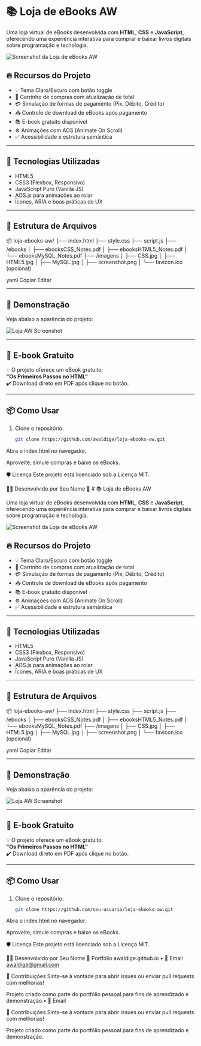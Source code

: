 # 📚 Loja de eBooks AW

Uma loja virtual de eBooks desenvolvida com **HTML**, **CSS** e **JavaScript**, oferecendo uma experiência interativa para comprar e baixar livros digitais sobre programação e tecnologia.

![Screenshot da Loja de eBooks AW](./imagens/screenshot.png)

## 🔥 Recursos do Projeto

- 💡 Tema Claro/Escuro com botão toggle
- 🛒 Carrinho de compras com atualização de total
- 💳 Simulação de formas de pagamento (Pix, Débito, Crédito)
- 📥 Controle de download de eBooks após pagamento
- 📚 E-book gratuito disponível
- ⚙️ Animações com AOS (Animate On Scroll)
- ✅ Acessibilidade e estrutura semântica

---

## 🚀 Tecnologias Utilizadas

- HTML5
- CSS3 (Flexbox, Responsivo)
- JavaScript Puro (Vanilla JS)
- AOS.js para animações ao rolar
- Ícones, ARIA e boas práticas de UX

---

## 📁 Estrutura de Arquivos

📦 loja-ebooks-aw/
├── index.html
├── style.css
├── script.js
├── /ebooks
│ ├── ebooksCSS_Notes.pdf
│ ├── ebooksHTML5_Notes.pdf
│ └── ebooksMySQL_Notes.pdf
├── /imagens
│ ├── CSS.jpg
│ ├── HTML5.jpg
│ ├── MySQL.jpg
│ ├── screenshot.png
│ └── favicon.ico (opcional)

yaml
Copiar
Editar

---

## 📸 Demonstração

Veja abaixo a aparência do projeto:

![Loja AW Screenshot](./imagens/screenshot.png)

---

## 📘 E-book Gratuito

💡 O projeto oferece um eBook gratuito:  
**"Os Primeiros Passos no HTML"**  
✔️ Download direto em PDF após clique no botão.

---

## 📦 Como Usar

1. Clone o repositório:
   ```bash
   git clone https://github.com/awaldige/loja-ebooks-aw.git
Abra o index.html no navegador.

Aproveite, simule compras e baixe os eBooks.

🛡️ Licença
Este projeto está licenciado sob a Licença MIT.

👨‍💻 Desenvolvido por
Seu Nome
🔗 # 📚 Loja de eBooks AW

Uma loja virtual de eBooks desenvolvida com **HTML**, **CSS** e **JavaScript**, oferecendo uma experiência interativa para comprar e baixar livros digitais sobre programação e tecnologia.

![Screenshot da Loja de eBooks AW](./imagens/screenshot.png)

## 🔥 Recursos do Projeto

- 💡 Tema Claro/Escuro com botão toggle
- 🛒 Carrinho de compras com atualização de total
- 💳 Simulação de formas de pagamento (Pix, Débito, Crédito)
- 📥 Controle de download de eBooks após pagamento
- 📚 E-book gratuito disponível
- ⚙️ Animações com AOS (Animate On Scroll)
- ✅ Acessibilidade e estrutura semântica

---

## 🚀 Tecnologias Utilizadas

- HTML5
- CSS3 (Flexbox, Responsivo)
- JavaScript Puro (Vanilla JS)
- AOS.js para animações ao rolar
- Ícones, ARIA e boas práticas de UX

---

## 📁 Estrutura de Arquivos

📦 loja-ebooks-aw/
├── index.html
├── style.css
├── script.js
├── /ebooks
│ ├── ebooksCSS_Notes.pdf
│ ├── ebooksHTML5_Notes.pdf
│ └── ebooksMySQL_Notes.pdf
├── /imagens
│ ├── CSS.jpg
│ ├── HTML5.jpg
│ ├── MySQL.jpg
│ ├── screenshot.png
│ └── favicon.ico (opcional)

yaml
Copiar
Editar

---

## 📸 Demonstração

Veja abaixo a aparência do projeto:

![Loja AW Screenshot](./imagens/screenshot.png)

---

## 📘 E-book Gratuito

💡 O projeto oferece um eBook gratuito:  
**"Os Primeiros Passos no HTML"**  
✔️ Download direto em PDF após clique no botão.

---

## 📦 Como Usar

1. Clone o repositório:
   ```bash
   git clone https://github.com/seu-usuario/loja-ebooks-aw.git
Abra o index.html no navegador.

Aproveite, simule compras e baixe os eBooks.

🛡️ Licença
Este projeto está licenciado sob a Licença MIT.

👨‍💻 Desenvolvido por
Seu Nome
🔗 Portfólio awaldige.github.io • 📧 Email awaldige@gmail.com

💬 Contribuições
Sinta-se à vontade para abrir issues ou enviar pull requests com melhorias!

Projeto criado como parte do portfólio pessoal para fins de aprendizado e demonstração.• 📧 Email

💬 Contribuições
Sinta-se à vontade para abrir issues ou enviar pull requests com melhorias!

Projeto criado como parte do portfólio pessoal para fins de aprendizado e demonstração.
